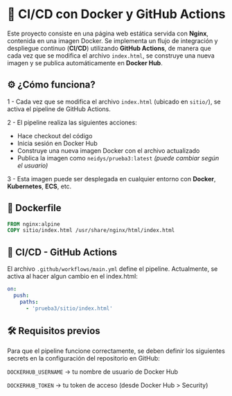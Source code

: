 # 🚀 CI/CD con Docker y GitHub Actions

Este proyecto consiste en una página web estática servida con **Nginx**, contenida en una imagen Docker. Se implementa un flujo de integración y despliegue continuo (**CI/CD**) utilizando **GitHub Actions**, de manera que cada vez que se modifica el archivo `index.html`, se construye una nueva imagen y se publica automáticamente en **Docker Hub**.

## ⚙️ ¿Cómo funciona?

1 - Cada vez que se modifica el archivo `index.html` (ubicado en `sitio/`), se activa el pipeline de GitHub Actions.

2 - El pipeline realiza las siguientes acciones:
   - Hace checkout del código
   - Inicia sesión en Docker Hub
   - Construye una nueva imagen Docker con el archivo actualizado
   - Publica la imagen como `neidys/prueba3:latest` *(puede cambiar según el usuario)*

3 - Esta imagen puede ser desplegada en cualquier entorno con **Docker**, **Kubernetes**, **ECS**, etc.

## 🐳 Dockerfile

```Dockerfile
FROM nginx:alpine
COPY sitio/index.html /usr/share/nginx/html/index.html
```

## 🔄 CI/CD - GitHub Actions

El archivo `.github/workflows/main.yml` define el pipeline. Actualmente, se activa al hacer algun cambio en el index.html:

```main.yml
on:
  push:
    paths:
      - 'prueba3/sitio/index.html'
```

## 🛠️ Requisitos previos

Para que el pipeline funcione correctamente, se deben definir los siguientes secrets en la configuración del repositorio en GitHub:

`DOCKERHUB_USERNAME` → tu nombre de usuario de Docker Hub

`DOCKERHUB_TOKEN` → tu token de acceso (desde Docker Hub > Security)
